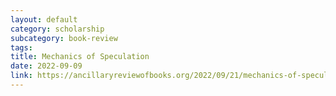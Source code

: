 ```yaml
---
layout: default
category: scholarship
subcategory: book-review
tags:
title: Mechanics of Speculation
date: 2022-09-09
link: https://ancillaryreviewofbooks.org/2022/09/21/mechanics-of-speculation-review-of-cameron-kunzelmans-the-world-is-born-from-zero/
---
```

